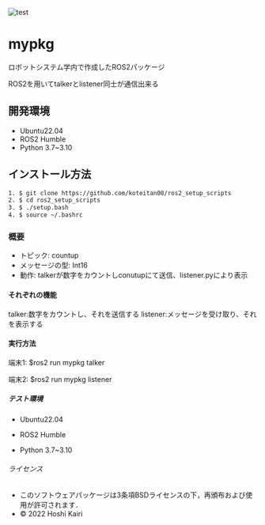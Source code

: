![test](https://github.com/koteitan00/mypkg/actions/workflows/test.yml/badge.svg)
# mypkg
  ロボットシステム学内で作成したROS2パッケージ
  
  ROS2を用いてtalkerとlistener同士が通信出来る

## 開発環境
* Ubuntu22.04
* ROS2 Humble
* Python 3.7~3.10 

## インストール方法
```bash
1. $ git clone https://github.com/koteitan00/ros2_setup_scripts
2. $ cd ros2_setup_scripts
3. $ ./setup.bash
4. $ source ~/.bashrc
```
### 概要
* トピック: countup
* メッセージの型: Int16
* 動作: talkerが数字をカウントしconutupにて送信、listener.pyにより表示

#### それぞれの機能

talker:数字をカウントし、それを送信する
listener:メッセージを受け取り、それを表示する

#### 実行方法

   端末1: $ros2 run mypkg talker
   
   端末2: $ros2 run mypkg listener

##### テスト環境
* Ubuntu22.04

* ROS2 Humble

* Python 3.7~3.10

###### ライセンス
* このソフトウェアパッケージは3条項BSDライセンスの下，再頒布および使用が許可されます．
* © 2022 Hoshi Kairi

